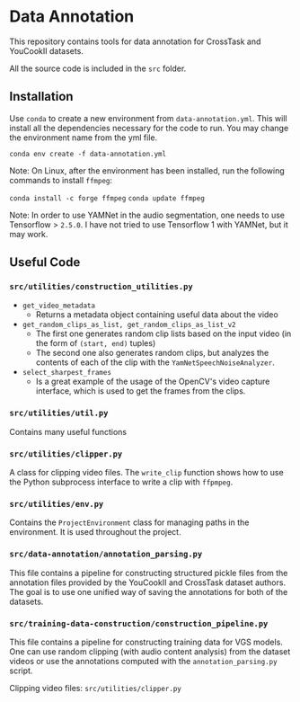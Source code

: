 # Data Annotation

This repository contains tools for data annotation for CrossTask and YouCookII datasets.

All the source code is included in the `src` folder.

## Installation

Use `conda` to create a new environment from `data-annotation.yml`. This will install all the dependencies necessary for the code to run. You may change the environment name from the yml file.

`conda env create -f data-annotation.yml`

Note: On Linux, after the environment has been installed, run the following commands to install `ffmpeg`:

`conda install -c forge ffmpeg`
`conda update ffmpeg`

Note: In order to use YAMNet in the audio segmentation, one needs to use Tensorflow > `2.5.0`. I have not tried to use Tensorflow 1 with YAMNet, but it may work.

## Useful Code

### `src/utilities/construction_utilities.py`
- `get_video_metadata`
  - Returns a metadata object containing useful data about the video
- `get_random_clips_as_list, get_random_clips_as_list_v2`
  - The first one generates random clip lists based on the input video (in the form of `(start, end)` tuples)
  - The second one also generates random clips, but analyzes the contents of each of the clip with the `YamNetSpeechNoiseAnalyzer`.
- `select_sharpest_frames`
  - Is a great example of the usage of the OpenCV's video capture interface, which is used to get the frames from the clips.

### `src/utilities/util.py`
Contains many useful functions

### `src/utilities/clipper.py`
A class for clipping video files. The `write_clip` function shows how to use the Python subprocess interface to write a clip with `ffpmpeg`.

### `src/utilities/env.py`
Contains the `ProjectEnvironment` class for managing paths in the environment. It is used throughout the project.

### `src/data-annotation/annotation_parsing.py`
This file contains a pipeline for constructing structured pickle files from the annotation files provided by the YouCookII and CrossTask dataset authors. The goal is to use one unified way of saving the annotations for both of the datasets.

### `src/training-data-construction/construction_pipeline.py`
This file contains a pipeline for constructing training data for VGS models. One can use random clipping (with audio content analysis) from the dataset videos or use the annotations computed with the `annotation_parsing.py` script.

Clipping video files: `src/utilities/clipper.py`
